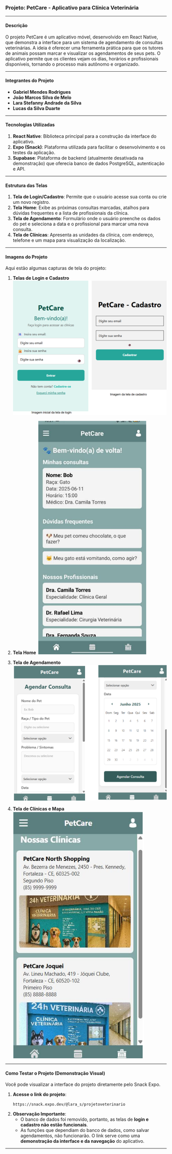 ### Projeto: PetCare - Aplicativo para Clínica Veterinária

---

#### Descrição

O projeto PetCare é um aplicativo móvel, desenvolvido em React Native, que demonstra a interface para um sistema de agendamento de consultas veterinárias. A ideia é oferecer uma ferramenta prática para que os tutores de animais possam marcar e visualizar os agendamentos de seus pets. O aplicativo permite que os clientes vejam os dias, horários e profissionais disponíveis, tornando o processo mais autônomo e organizado.

---

#### Integrantes do Projeto

- **Gabriel Mendes Rodrigues**
- **João Marcos Silva de Melo**
- **Lara Stefanny Andrade da Silva**
- **Lucas da Silva Duarte**

---

#### Tecnologias Utilizadas

1.  **React Native**: Biblioteca principal para a construção da interface do aplicativo.
2.  **Expo (Snack)**: Plataforma utilizada para facilitar o desenvolvimento e os testes da aplicação.
3.  **Supabase**: Plataforma de backend (atualmente desativada na demonstração) que oferecia banco de dados PostgreSQL, autenticação e API.

---

#### Estrutura das Telas

1.  **Tela de Login/Cadastro**: Permite que o usuário acesse sua conta ou crie um novo registro.
2.  **Tela Home**: Exibe as próximas consultas marcadas, atalhos para dúvidas frequentes e a lista de profissionais da clínica.
3.  **Tela de Agendamento**: Formulário onde o usuário preenche os dados do pet e seleciona a data e o profissional para marcar uma nova consulta.
4.  **Tela de Clínicas**: Apresenta as unidades da clínica, com endereço, telefone e um mapa para visualização da localização.

---

#### Imagens do Projeto

Aqui estão algumas capturas de tela do projeto:

1.  **Telas de Login e Cadastro**
    <img src=".github\assets\tela-login-cadastro.png" alt="Telas de Login e Cadastro"/>

2.  **Tela Home**
    <img src=".github\assets\tela-home.png" alt="Tela Inicial"/>

3.  **Tela de Agendamento**
    <img src=".github\assets\telas-agendamento.png" alt="Telas de Agendamento"/>

4.  **Tela de Clínicas e Mapa**
    <img src=".github\assets\tela-clinicas-endereco.png" alt="Telas de Endereços das Clinicas"/>

---

#### Como Testar o Projeto (Demonstração Visual)

Você pode visualizar a interface do projeto diretamente pelo Snack Expo.

1.  **Acesse o link do projeto**:
    ```
    https://snack.expo.dev/@lara_s/projetoveterinario
    ```
2.  **Observação Importante**:
    - O banco de dados foi removido, portanto, as telas de **login e cadastro não estão funcionais**.
    - As funções que dependiam do banco de dados, como salvar agendamentos, não funcionarão. O link serve como uma **demonstração da interface e da navegação** do aplicativo.

---

